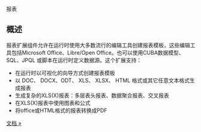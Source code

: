报表

## 概述
报表扩展组件允许在运行时使用大多数流行的编辑工具创建报表模板，这些编辑工具包括Microsoft Office、Libre/Open Office。也可以使用CUBA数据模型、SQL、JPQL 或脚本在运行时定义数据源。这个扩展支持：


*   在运行时以可视化的向导方式创建报表模板
*   以 DOC、 DOCX、ODT、 XLS、 XLSX、 HTML 格式或其它任意文本格式生成报表
*   生成复杂的XLS(X)报表：多层表头报表、数据聚合报表、交叉报表
*   在XLS(X)报表中使用图表和公式
*   将office或HTML格式的报表转换成PDF

[文档 »](https://doc.cuba-platform.com/reporting-latest/) 